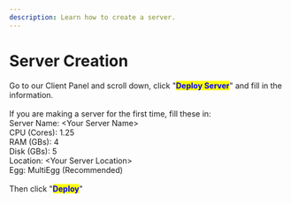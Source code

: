 ```yaml
---
description: Learn how to create a server.
---
```


# Server Creation

Go to our Client Panel and scroll down, click "<mark style="color:blue;">**Deploy Server**</mark>"  and fill in the information.\
\
If you are making a server for the first time, fill these in:\
Server Name: \<Your Server Name>\
CPU (Cores): 1.25\
RAM (GBs): 4\
Disk (GBs): 5\
Location: \<Your Server Location>\
Egg: MultiEgg (Recommended)\
\
Then click "<mark style="color:blue;">**Deploy**</mark>"
